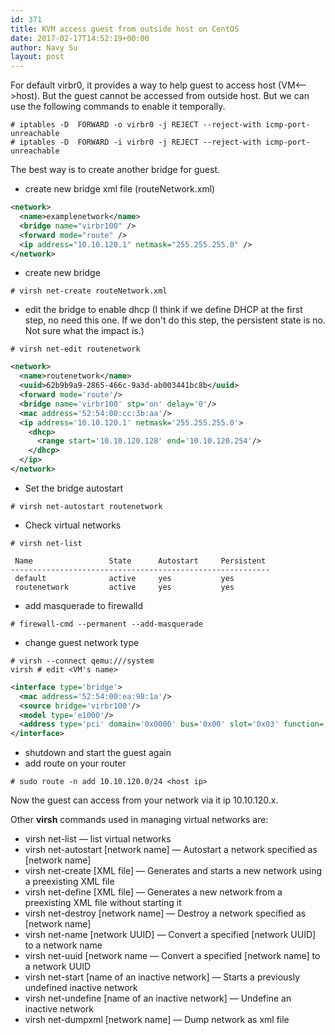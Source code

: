 ```yaml
---
id: 371
title: KVM access guest from outside host on CentOS
date: 2017-02-17T14:52:19+00:00
author: Navy Su
layout: post
---
```

For default virbr0, it provides a way to help guest to access host (VM<-->host). But the guest cannot be accessed from outside host. But we can use the following commands to enable it temporally.
~~~shell
# iptables -D  FORWARD -o virbr0 -j REJECT --reject-with icmp-port-unreachable
# iptables -D  FORWARD -i virbr0 -j REJECT --reject-with icmp-port-unreachable
~~~

The best way is to create another bridge for guest.

* create new bridge xml file (routeNetwork.xml)

~~~xml
<network>
  <name>examplenetwork</name>
  <bridge name="virbr100" />
  <forward mode="route" />
  <ip address="10.10.120.1" netmask="255.255.255.0" />
</network>
~~~
* create new bridge

~~~shell
# virsh net-create routeNetwork.xml
~~~
* edit the bridge to enable dhcp (I think if we define DHCP at the first step, no need this one. If we don't do this step, the persistent state is no. Not sure what the impact is.)

~~~shell
# virsh net-edit routenetwork
~~~
~~~xml
<network>
  <name>routenetwork</name>
  <uuid>62b9b9a9-2865-466c-9a3d-ab003441bc8b</uuid>
  <forward mode='route'/>
  <bridge name='virbr100' stp='on' delay='0'/>
  <mac address='52:54:00:cc:3b:aa'/>
  <ip address='10.10.120.1' netmask='255.255.255.0'>
    <dhcp>
      <range start='10.10.120.128' end='10.10.120.254'/>
    </dhcp>
  </ip>
</network>
~~~
* Set the bridge autostart

~~~shell
# virsh net-autostart routenetwork
~~~
* Check virtual networks

~~~shell
# virsh net-list

 Name                 State      Autostart     Persistent
----------------------------------------------------------
 default              active     yes           yes
 routenetwork         active     yes           yes
~~~
* add masquerade to firewalld

~~~shell
# firewall-cmd --permanent --add-masquerade
~~~
* change guest network type 

~~~shell
# virsh --connect qemu:///system
virsh # edit <VM's name>
~~~
~~~xml
<interface type='bridge'>
  <mac address='52:54:00:ea:98:1a'/>
  <source bridge='virbr100'/>
  <model type='e1000'/>
  <address type='pci' domain='0x0000' bus='0x00' slot='0x03' function='0x0'/>
</interface>
~~~
* shutdown and start the guest again
* add route on your router

~~~shell
# sudo route -n add 10.10.120.0/24 <host ip>
~~~
Now the guest can access from your network via it ip 10.10.120.x.

Other **virsh** commands used in managing virtual networks are:
        
 * virsh net-list — list virtual networks
 * virsh net-autostart [network name] — Autostart a network specified as [network name]
 * virsh net-create [XML file] — Generates and starts a new network using a preexisting XML file
 * virsh net-define [XML file] — Generates a new network from a preexisting XML file without starting it
 * virsh net-destroy [network name] — Destroy a network specified as [network name]
 * virsh net-name [network UUID] — Convert a specified [network UUID] to a network name
 * virsh net-uuid [network name — Convert a specified [network name] to a network UUID
 * virsh net-start [name of an inactive network] — Starts a previously undefined inactive network
 * virsh net-undefine [name of an inactive network] — Undefine an inactive network
 * virsh net-dumpxml [network name] — Dump network as xml file
        
